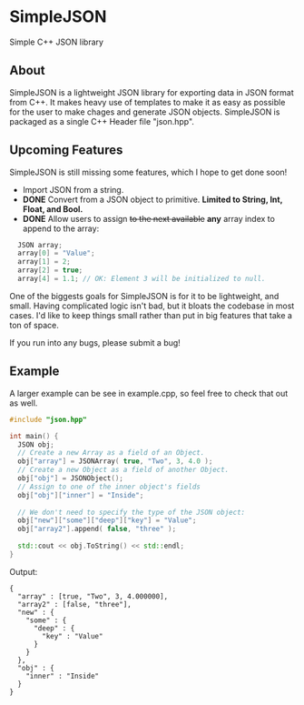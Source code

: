 # SimpleJSON
Simple C++ JSON library

## About
SimpleJSON is a lightweight JSON library for exporting data in JSON format from C++. It makes heavy use of templates to make it as easy as possible for the user to make chages and generate JSON objects. SimpleJSON is packaged as a single C++ Header file "json.hpp". 

## Upcoming Features
SimpleJSON is still missing some features, which I hope to get done soon!
* Import JSON from a string.
* **DONE** Convert from a JSON object to primitive. **Limited to String, Int, Float, and Bool.**
* **DONE** Allow users to assign ~~to the next available~~ **any** array index to append to the array:
```cpp
  JSON array;
  array[0] = "Value";
  array[1] = 2;
  array[2] = true;
  array[4] = 1.1; // OK: Element 3 will be initialized to null.
```
One of the biggests goals for SimpleJSON is for it to be lightweight, and small. Having complicated logic isn't bad, but it bloats the codebase in most cases. I'd like to keep things small rather than put in big features that take a ton of space.

If you run into any bugs, please submit a bug!

## Example
A larger example can be see in example.cpp, so feel free to check that out as well. 

```cpp
#include "json.hpp"

int main() {
  JSON obj;
  // Create a new Array as a field of an Object.
  obj["array"] = JSONArray( true, "Two", 3, 4.0 );
  // Create a new Object as a field of another Object.
  obj["obj"] = JSONObject();
  // Assign to one of the inner object's fields
  obj["obj"]["inner"] = "Inside";
  
  // We don't need to specify the type of the JSON object:
  obj["new"]["some"]["deep"]["key"] = "Value";
  obj["array2"].append( false, "three" );
  
  std::cout << obj.ToString() << std::endl;
}
```
Output:
``` 
{
  "array" : [true, "Two", 3, 4.000000],
  "array2" : [false, "three"],
  "new" : {
    "some" : {
      "deep" : {
        "key" : "Value"
      }
    }
  },
  "obj" : {
    "inner" : "Inside"
  }
}
```  
